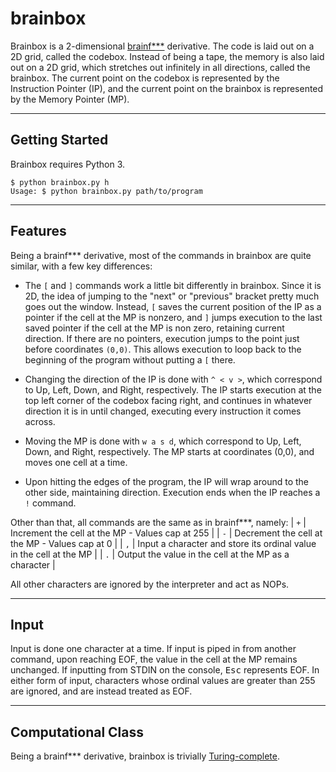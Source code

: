 # brainbox

Brainbox is a 2-dimensional [brainf***](https://esolangs.org/wiki/Brainfuck) derivative. The code is laid out on a 2D grid, called the codebox. Instead of being a tape, the memory is also laid out on a 2D grid, which stretches out infinitely in all directions, called the brainbox. The current point on the codebox is represented by the Instruction Pointer (IP), and the current point on the brainbox is represented by the Memory Pointer (MP).

---

## Getting Started

Brainbox requires Python 3.
```
$ python brainbox.py h
Usage: $ python brainbox.py path/to/program
```
---

## Features

Being a brainf*** derivative, most of the commands in brainbox are quite similar, with a few key differences:

- The `[` and `]` commands work a little bit differently in brainbox. Since it is 2D, the idea of jumping to the "next" or "previous" bracket pretty much goes out the window. Instead, `[` saves the current position of the IP as a pointer if the cell at the MP is nonzero, and `]` jumps execution to the last saved pointer if the cell at the MP is non zero, retaining current direction. If there are no pointers, execution jumps to the point just before coordinates `(0,0)`. This allows execution to loop back to the beginning of the program without putting a `[` there.

- Changing the direction of the IP is done with `^ < v >`, which correspond to Up, Left, Down, and Right, respectively. The IP starts execution at the top left corner of the codebox facing right, and continues in whatever direction it is in until changed, executing every instruction it comes across.

- Moving the MP is done with `w a s d`, which correspond to Up, Left, Down, and Right, respectively. The MP starts at coordinates (0,0), and moves one cell at a time.

- Upon hitting the edges of the program, the IP will wrap around to the other side, maintaining direction. Execution ends when the IP reaches a `!` command.

Other than that, all commands are the same as in brainf***, namely:
| `+` | Increment the cell at the MP - Values cap at 255                    |
| `-` | Decrement the cell at the MP - Values cap at 0                      |
| `,` | Input a character and store its ordinal value in the cell at the MP |
| `.` | Output the value in the cell at the MP as a character               |

All other characters are ignored by the interpreter and act as NOPs.

---

## Input

Input is done one character at a time. If input is piped in from another command, upon reaching EOF, the value in the cell at the MP remains unchanged. If inputting from STDIN on the console, <kbd>Esc</kbd> represents EOF. In either form of input, characters whose ordinal values are greater than 255 are ignored, and are instead treated as EOF.

---

## Computational Class

Being a brainf*** derivative, brainbox is trivially [Turing-complete](https://en.wikipedia.org/wiki/Turing_completeness).

